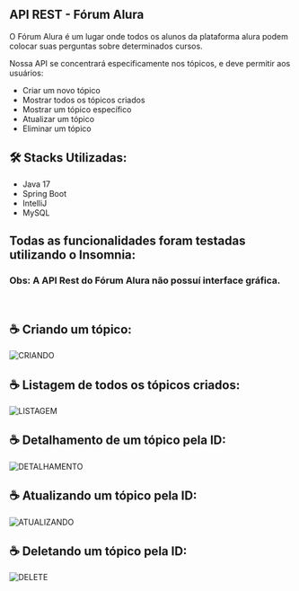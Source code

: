 

## API REST - Fórum Alura

O Fórum Alura é um lugar onde todos os alunos da plataforma alura podem colocar suas perguntas sobre determinados cursos. 

Nossa API se concentrará especificamente nos tópicos, e deve permitir aos usuários:

* Criar um novo tópico
* Mostrar todos os tópicos criados
* Mostrar um tópico específico
* Atualizar um tópico
* Eliminar um tópico

## 	:hammer_and_wrench: Stacks Utilizadas:

* Java 17 <br>
* Spring Boot <br>
* IntelliJ <br>
* MySQL <br>

## Todas as funcionalidades foram testadas utilizando o Insomnia: 
### Obs: A API Rest do Fórum Alura não possuí interface gráfica. 
<br>

## 	:coffee: Criando um tópico: <br>
![CRIANDO](https://github.com/duarterj/api-rest-forum/assets/119144791/c97451f8-dbde-4cfa-8cf9-80559fb696f5)
<br>

## 	:coffee: Listagem de todos os tópicos criados: <br>
![LISTAGEM](https://github.com/duarterj/api-rest-forum/assets/119144791/af4186eb-1608-40e5-821f-056ce4d87255)
<br>

## :coffee: Detalhamento de um tópico pela ID: <br>
![DETALHAMENTO](https://github.com/duarterj/api-rest-forum/assets/119144791/67ea768b-2779-4079-8dfd-078a8528ffe8)
<br>

## 	:coffee: Atualizando um tópico pela ID: <br>
![ATUALIZANDO](https://github.com/duarterj/api-rest-forum/assets/119144791/13184f26-dd2c-4f11-99ee-4d9f0e9c204a)
<br>

## 	:coffee: Deletando um tópico pela ID: <br>
![DELETE](https://github.com/duarterj/api-rest-forum/assets/119144791/7861e1ac-0020-403b-84ea-7704a404a81d)
<br>
















